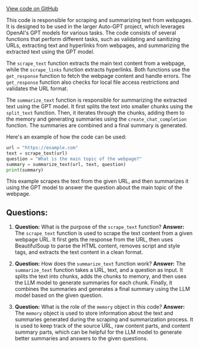 [View code on GitHub](https://github.com/Significant-Gravitas/Auto-GPT/autogpt/browse.py)

This code is responsible for scraping and summarizing text from webpages. It is designed to be used in the larger Auto-GPT project, which leverages OpenAI's GPT models for various tasks. The code consists of several functions that perform different tasks, such as validating and sanitizing URLs, extracting text and hyperlinks from webpages, and summarizing the extracted text using the GPT model.

The `scrape_text` function extracts the main text content from a webpage, while the `scrape_links` function extracts hyperlinks. Both functions use the `get_response` function to fetch the webpage content and handle errors. The `get_response` function also checks for local file access restrictions and validates the URL format.

The `summarize_text` function is responsible for summarizing the extracted text using the GPT model. It first splits the text into smaller chunks using the `split_text` function. Then, it iterates through the chunks, adding them to the memory and generating summaries using the `create_chat_completion` function. The summaries are combined and a final summary is generated.

Here's an example of how the code can be used:

```python
url = "https://example.com"
text = scrape_text(url)
question = "What is the main topic of the webpage?"
summary = summarize_text(url, text, question)
print(summary)
```

This example scrapes the text from the given URL, and then summarizes it using the GPT model to answer the question about the main topic of the webpage.
## Questions: 
 1. **Question:** What is the purpose of the `scrape_text` function?
   **Answer:** The `scrape_text` function is used to scrape the text content from a given webpage URL. It first gets the response from the URL, then uses BeautifulSoup to parse the HTML content, removes script and style tags, and extracts the text content in a clean format.

2. **Question:** How does the `summarize_text` function work?
   **Answer:** The `summarize_text` function takes a URL, text, and a question as input. It splits the text into chunks, adds the chunks to memory, and then uses the LLM model to generate summaries for each chunk. Finally, it combines the summaries and generates a final summary using the LLM model based on the given question.

3. **Question:** What is the role of the `memory` object in this code?
   **Answer:** The `memory` object is used to store information about the text and summaries generated during the scraping and summarization process. It is used to keep track of the source URL, raw content parts, and content summary parts, which can be helpful for the LLM model to generate better summaries and answers to the given questions.